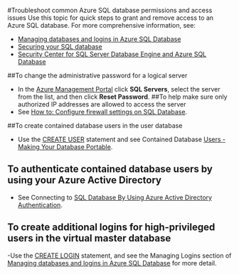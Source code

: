 <properties
	pageTitle="Troubleshoot Azure SQL database permissions and access"
	description="Quick steps to troubleshoot common permissions, access, user, and login issues"
	services="sql-database"
	documentationCenter=""
	authors="v-shysun"
	manager="msmets"
	editor=""/>

<tags
	ms.service="sql-database"
	ms.date="01/11/2016"
	wacn.date=""/>

#Troubleshoot common Azure SQL database permissions and access issues
Use this topic for quick steps to grant and remove access to an Azure SQL database. For more comprehensive information, see:

- [Managing databases and logins in Azure SQL Database](/documentation/articles/sql-database-manage-logins)
- [Securing your SQL database](/documentation/articles/sql-database-security)
- [Security Center for SQL Server Database Engine and Azure SQL Database](https://msdn.microsoft.com/zh-cn/library/bb510589)

##To change the administrative password for a logical server
- In the [Azure Management Portal](https://manage.windowsazure.cn) click **SQL Servers**, select the server from the list, and then click **Reset Password**.
##To help make sure only authorized IP addresses are allowed to access the server
- See [How to: Configure firewall settings on SQL Database](/documentation/articles/sql-database-configure-firewall-settings).

##To create contained database users in the user database
- Use the [CREATE USER](https://msdn.microsoft.com/zh-cn/library/ms173463.aspx) statement and see Contained Database [Users - Making Your Database Portable](https://msdn.microsoft.com/zh-cn/library/ff929188.aspx).

## To authenticate contained database users by using your Azure Active Directory
- See Connecting to [SQL Database By Using Azure Active Directory Authentication](/documentation/articles/sql-database-aad-authentication).

## To create additional logins for high-privileged users in the virtual master database
-Use the [CREATE LOGIN](https://msdn.microsoft.com/zh-cn/library/ms189751.aspx) statement, and see the Managing Logins section of [Managing databases and logins in Azure SQL Database](/documentation/articles/sql-database-manage-logins) for more detail.
